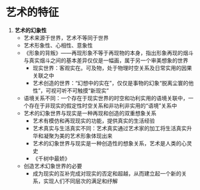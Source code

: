 # 艺术的特征

1. **艺术的幻象性**
    - 艺术来源于世界，艺术不等同于世界
    - 艺术形象性、心相性、意象性
    - 《形象的背叛》——再现形象不等于再现物的本身，指出形象再现的烟斗与真实烟斗之间的基本差异仅仅是一幅画，属于另一个审美想象的世界
        - 现实世界：客观实在。可及物，处于物理时空关系及日常实用的因果关联之中
        - 艺术创造的世界：“幻想中的实在”，仅仅是事物的幻象“脱离尘寰的他性”，可视可听不可触摸“新现实”
    - 语境关系不同：一个存在于现实世界的时空和功利实用的语境关联中，一个存在于非现实的假定性时空关系和非功利非实用的“语境”关系中
    - 艺术的幻象世界与现实是一种再现和创造的双重想象关系
        - 艺术有模仿和再现现实的功能，提供真实的生活经验
        - 艺术真实与生活真实不同：艺术真实通过艺术家的加工将生活真实升华和凝聚为美的艺术形象体现出来
        - 艺术的幻象世界与现实是一种创造性的想象关系，艺术是人类的心灵史
        - 《千树中最娇》
    - 创造艺术幻象世界的必要
        - 成为现实的互补完成对现实的否定和超越，从而建立起一个新的关系，实现人们不同层次的满足和纾解